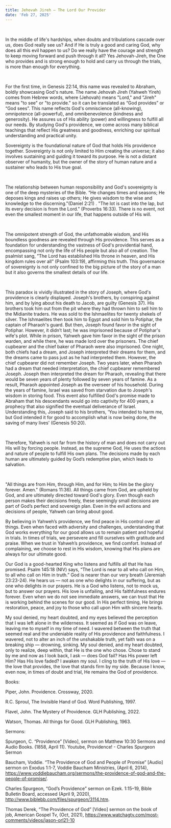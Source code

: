 ```yaml
---
title: Jehovah Jireh — The Lord Our Provider
date: 'Feb 27, 2025'
---
```


<script>
  import {theme2} from '../../../../store/themes/theme2.svelte';
  import ArticleHero from '../../../../components/article_components/article_hero.svelte';
  import ArticleHeader from '../../../../components/article_components/article_header.svelte';
</script>

<ArticleHero 
  title={title} 
  date={date}
  subtopic={theme2.subtopics[0]} 
/>

<br/>

In the middle of life's hardships, when doubts and tribulations cascade over us, does God really see us? And if He is truly a good and caring God, why does all this evil happen to us? Do we really have the courage and strength to keep moving forward and push through it all? Yes Jehovah-Jireh, the One who provides and is strong enough to hold and carry us through the trials, is more than enough for everything.

<br/>

For the first time, in Genesis 22:14, this name was revealed to Abraham, boldly showcasing God's nature. The name Jehovah Jireh (Yahweh Yireh) comes from Hebrew words, where (Jehovah) means "Lord," and ”Jireh" means "to see" or "to provide." so it can be translated as “God provides” or “God sees”. This name reflects God's omniscience (all-knowing), omnipotence (all-powerful), and omnibenevolence (kindness and generosity). He assures us of His ability (power) and willingness to fulfill all our needs. By studying God's providence, we come across many biblical teachings that reflect His greatness and goodness, enriching our spiritual understanding and practical unity.

<ArticleHeader content="The Sovereignty of God: The Foundation of His Providence" />

Sovereignty is the foundational nature of God that holds His providence together. Sovereignty is not only limited to Him creating the universe; it also involves sustaining and guiding it toward its purpose. He is not a distant observer of humanity, but the owner of the story of human nature and a sustainer who leads to His true goal.

<br/>

The relationship between human responsibility and God's sovereignty is one of the deep mysteries of the Bible. “He changes times and seasons; He deposes kings and raises up others; He gives wisdom to the wise and knowledge to the discerning."(Daniel 2:21) . "The lot is cast into the lap, but its every decision is from the Lord." (Proverbs 16:33). There is no event, not even the smallest moment in our life, that happens outside of His will.

<br/>

The omnipotent strength of God, the unfathomable wisdom, and His boundless goodness are revealed through His providence. This serves as a foundation for understanding the vastness of God's providential hand, encompassing not only the life of His people but also all of creation. The psalmist sang, ”The Lord has established His throne in heaven, and His kingdom rules over all” (Psalm 103:19), affirming this truth. This governance of sovereignty is not only confined to the big picture of the story of a man but it also governs the smallest details of our life.

<br/>

This paradox is vividly illustrated in the story of Joseph, where God's providence is clearly displayed. Joseph's brothers, by conspiring against him, and by lying about his death to Jacob, are guilty (Genesis 37). His brothers took him out from the pit where they had thrown him to sell him to the Midianite traders. He was sold to the Ishmaelites for twenty shekels of silver. The Ishmaelites then took him to Egypt and sold him to Potiphar, the captain of Pharaoh's guard. But then, Joseph found favor in the sight of Potiphar. However, it didn’t last; he was imprisoned because of Potiphar's wife's plot. While in prison, Yahweh gave him favor in the sight of the prison warden, and while there, he was made lord over the prisoners. The chief cupbearer and the chief baker of Pharaoh were also imprisoned. One night, both chiefs had a dream, and Joseph interpreted their dreams for them, and the dreams came to pass just as he had interpreted them. However, the chief cupbearer did not remember Joseph. Two years later, when Pharaoh had a dream that needed interpretation, the chief cupbearer remembered Joseph. Joseph then interpreted the dream for Pharaoh, revealing that there would be seven years of plenty followed by seven years of famine. As a result, Pharaoh appointed Joseph as the overseer of his household. During the years of famine, Israel was saved from starvation due to Joseph's wisdom in storing food.
This event also fulfilled God's promise made to Abraham that his descendants would go into captivity for 400 years, a prophecy that also signified the eventual deliverance of Israel. Understanding this, Joseph said to his brothers, 'You intended to harm me, but God intended it for good to accomplish what is now being done, the saving of many lives' (Genesis 50:20).

<br/>

Therefore, Yahweh is not far from the history of man and does not carry out His will by forcing people. Instead, as the supreme God, He uses the actions and nature of people to fulfill His own plans. The decisions made by each human are ultimately guided by God’s redemptive plan, which leads to salvation.

<br/>

"All things are from Him, through Him, and for Him; to Him be the glory forever. Amen." (Romans 11:36). All things came from God, are upheld by God, and are ultimately directed toward God's glory. Even though each person makes their decisions freely, these seemingly small decisions are part of God’s perfect and sovereign plan. Even in the evil actions and decisions of people, Yahweh can bring about good.

<ArticleHeader content="Why should we believe in Jehova's providence?" />

By believing in Yahweh’s providence, we find peace in His control over all things. Even when faced with adversity and challenges, understanding that God works everything for our good allows us to remain patient and hopeful in trials. In times of trials, we persevere and fill ourselves with gratitude and praise. When we trust in Yahweh’s providence, we find comfort. Instead of complaining, we choose to rest in His wisdom, knowing that His plans are always for our ultimate good.

<ArticleHeader content="The relationship between providence and prayer" />

Our God is a good-hearted King who listens and fulfills all that He has promised. Psalm 145:18 (NIV) says, “The Lord is near to all who call on Him, to all who call on Him in truth.” God is nearer than our very breath (Jeremiah 23:23-24). He hears us — not as one who delights in our suffering, but as one who delights in our prayers. He is a God who listens, not to mock us, but to answer our prayers. His love is unfailing, and His faithfulness endures forever. Even when we do not see immediate answers, we can trust that He is working behind the scenes for our good. In His perfect timing, He brings restoration, peace, and joy to those who call upon Him with sincere hearts.

<ArticleHeader content="Even now…" />

My soul denied, my heart doubted, and my eyes believed the perception that I was left alone in the wilderness. It seemed as if God was on leave, leaving me to myself in my time of need. I wavered between the truth that seemed real and the undeniable reality of His providence and faithfulness. I wavered, not to alter an inch of the unshakable truth, yet faith was on a breaking ship — drowning, sinking. My soul denied, and my heart doubted, only to realize, deep within, that He is the one who chose. Chose to stand by me and now as I look back, I ask — does God fail? Has His power left Him? Has His love faded? I awaken my soul. I cling to the truth of His love — the love that provides, the love that stands firm by my side. Because I know, even now, in times of doubt and trial, He remains the God of providence.

<ArticleHeader content="References:" />

Books:

Piper, John. Providence. Crossway, 2020.

R.C. Sproul, The Invisible Hand of God. Word Publishing, 1997.

Flavel, John. The Mystery of Providence. GLH Publishing, 2022.

Watson, Thomas. All things for Good. GLH Publishing, 1963.

Sermons:

Spurgeon, C. “Providence” [Video], sermon on Matthew 10:30 Sermons and Audio Books. (1858, April 11). Youtube, Providence! - Charles Spurgeon Sermon

Baucham, Voddie. “The Providence of God and People of Promise” [Audio] sermon on Exodus 1:1-7, Voddie Baucham Ministries, (April 6, 2014), https://www.voddiebaucham.org/sermons/the-providence-of-god-and-the-people-of-promise/.

Charles Spurgeon, “God’s Providence” sermon on Ezek. 1:15–19, Bible Bulletin Board, accessed (April 9, 2020), http://www.biblebb.com/files/spurgeon/3114.htm.

Thomas Derek, “The Providence of God” [Video] sermon on the book of job, American Gospel Tv, (Oct, 2021), https://www.watchagtv.com/most-comments/videos/jason-orl21-10
